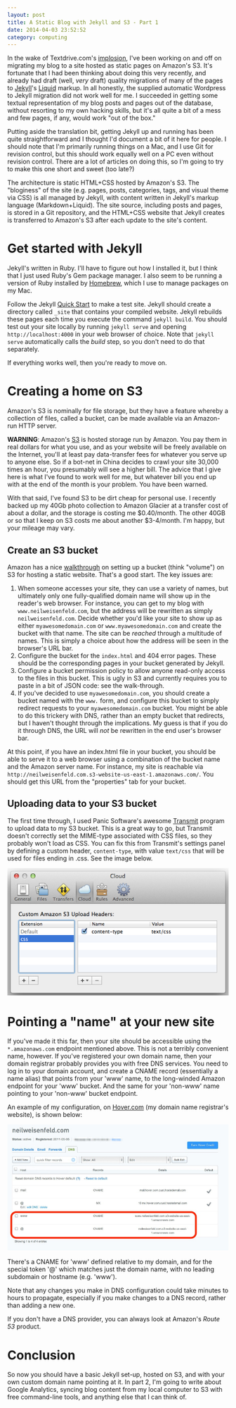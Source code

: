 ```yaml
---
layout: post
title: A Static Blog with Jekyll and S3 - Part 1
date: 2014-04-03 23:52:52
category: computing
---
```



In the wake of Textdrive.com's [implosion][], I've been working on
and off on migrating my blog to a site hosted as static pages on
Amazon's S3.  It's fortunate that I had been thinking about doing
this very recently, and already had draft (well, *very*
draft) quality migrations of many of the pages to [Jekyll][]'s
[Liquid][] markup.  In all honestly, the supplied automatic Wordpress to Jekyll migration did not work well for me.  I succeeded in getting some
textual representation of my blog posts and pages out of the
database, without resorting to my own hacking skills, but it's all
quite a bit of a mess and few pages, if any, would work "out of the
box."

Putting aside the translation bit, getting Jekyll up and running has
been quite straightforward and I thought I'd document a bit of it here
for people.  I should note that I'm primarily running things on a Mac,
and I use Git for revision control, but this should work equally well on
a PC even without revision control.  There are a lot of articles on
doing this, so I'm going to try to make this one short and sweet (too
late?)

The architecture is static HTML+CSS hosted by Amazon's S3. The "bloginess" of the site (e.g. pages, posts, categories, tags, and visual theme via CSS) is all managed by Jekyll, with content written in Jekyll's markup language (Markdown+Liquid). The site source, including posts and pages, is stored in a Git repository, and the HTML+CSS website that Jekyll creates is transferred to Amazon's S3 after each update to the site's content. 

# Get started with Jekyll

Jekyll's written in Ruby. I'll have to figure out how I installed it, but I think that I just used Ruby's Gem package manager.  I also seem to be running a version of Ruby installed by [Homebrew][], which I use to manage packages on my Mac. 

Follow the Jekyll [Quick Start][JekyllQuickStart] to make a test site. Jekyll should create a directory called `_site` that contains your compiled website. Jekyll rebuilds  these pages each time you execute the command `jekyll build`. You should test out your site locally by running `jekyll serve` and opening `http://localhost:4000` in your web browser of choice. Note that `jekyll serve` automatically calls the *build* step, so you don't need to do that separately.

If everything works well, then you're ready to move on.

# Creating a home on S3

Amazon's S3 is nominally for file storage, but they have a feature whereby a collection of files, called a bucket, can be made available via an Amazon-run HTTP server. 

**WARNING**: Amazon's [S3][] is hosted storage run by Amazon.  You
pay them in real dollars for what you use, and as your website will
be freely available on the Internet, you'll at least pay data-transfer
fees for whatever you serve up to anyone else.  So if a bot-net in China
decides to crawl your site 30,000 times an hour, you presumably will see
a higher bill. The advice that I give here is what I've found to work
well for me, but whatever bill you end up with at the end of the month
is your problem.  You have been warned.

With that said, I've found S3 to be dirt cheap for personal use.  I recently backed up my 40Gb photo collection to Amazon Glacier at a transfer cost of about a dollar, and the storage is costing me $0.40/month.  The other 40GB or so that I keep on S3 costs me about another $3-4/month.  I'm happy, but your mileage may vary.

## Create an S3 bucket

Amazon has a nice [walkthrough][] on setting up a bucket (think "volume") on
S3 for hosting a static website.  That's a good start.  The key issues are:

1. When someone accesses your site, they can use a variety of names, but ultimately only one fully-qualified domain name will show up in the reader's web browser. For instance, you can get to my blog with `www.neilweisenfeld.com`, but the address will be rewritten as simply `neilweisenfeld.com`.  Decide whether you'd like your site to show up as either `myawesomedomain.com` or `www.myawesomedomain.com` and create the bucket with that name.  The site can be *reached* through a multitude of names. This is simply a choice about how the address will be seen in the browser's URL bar.
2. Configure the bucket for the `index.html` and 404 error pages.  These should be the corresponding pages in your bucket generated by Jekyll. 
3. Configure a bucket permission policy to allow anyone read-only access to the files in this bucket. This is ugly in S3 and currently requires you to paste in a bit of JSON code: see the walk-through. 
4. If you've decided to use `myawesomedomain.com`, you should create a bucket named with the `www.` form, and configure this bucket to simply redirect requests to your `myawesomedomain.com` bucket.  You might be able to do this trickery with DNS, rather than an empty bucket that redirects, but I haven't  thought through the implications.  My guess is that if you do it through DNS, the URL will *not* be rewritten in the end user's browser bar. 

At this point, if you have an index.html file in your bucket, you should be able to serve it to a web browser using a combination of the bucket name and the Amazon server name. For instance, my site is reachable via `http://neilweisenfeld.com.s3-website-us-east-1.amazonaws.com/`. You should get this URL from the "properties" tab for your bucket. 


## Uploading data to your S3 bucket

The first time through, I used Panic Software's awesome [Transmit][] program to upload data to my S3 bucket.  This is a great way to go, but Transmit doesn't correctly set the MIME-type associated with CSS files, so they probably won't load as CSS.  You can fix this from Transmit's settings panel by defining a custom header, `content-type`, with value `text/css` that will be used for files ending in .css.  See the image below.


![Transmit Configuration](/public/assets/2014-04-21-jekyll-blog-pt-1-transmit.jpg) 

# Pointing a "name" at your new site

If you've made it this far, then your site should be accessible using the `*.amazonaws.com` endpoint mentioned above.  This is not a terribly convenient name, however.  If you've registered your own domain name, then your domain registrar probably provides you with free DNS services.  You need to log in to your domain account, and create a CNAME record (essentially a name alias) that points from your 'www' name, to the long-winded Amazon endpoint for your 'www' bucket.  And the same for your 'non-www' name pointing to your 'non-www' bucket endpoint. 

An example of my configuration, on [Hover.com][] (my domain name registrar's website), is shown below:

![Hover DNS Configuration](/public/assets/2014-04-21-jekyll-blog-pt-1-hoverDNS.jpg)

There's a CNAME for 'www' defined relative to my domain, and for the special token '@' which matches just the domain name, with no leading subdomain or hostname (e.g. 'www').

Note that any changes you make in DNS configuration could take minutes to hours to propagate, especially if you make changes to a DNS record, rather than adding a new one.

If you don't have a DNS provider, you can always look at Amazon's *Route 53* product.


# Conclusion

So now you should have a basic Jekyll set-up, hosted on S3, and with your own custom domain name pointing at it.  In part 2, I'm going to write about Google Analytics, syncing blog content from my local computer to S3 with free command-line tools, and anything else that I can think of. 


[implosion]: http://www.wired.com/2014/03/textdrive/
[Jekyll]: http://jekyllrb.com/
[Liquid]: https://github.com/Shopify/liquid/
[S3]: http://aws.amazon.com/s3
[walkthrough]: http://docs.aws.amazon.com/AmazonS3/latest/dev/website-hosting-custom-domain-walkthrough.html
[homebrew]: http://brew.sh
[JekyllQuickStart]: http://jekyllrb.com/docs/quickstart/
[Hover.com]: http://www.hover.com
[Transmit]: https://panic.com/transmit/
